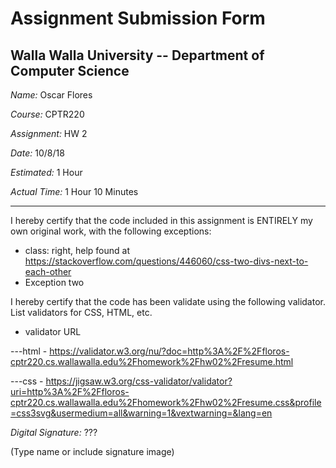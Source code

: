 # Assignment Submission Form
## Walla Walla University -- Department of Computer Science

_Name:_ Oscar Flores

_Course:_ CPTR220

_Assignment:_ HW 2

_Date:_ 10/8/18

_Estimated:_ 1 Hour

_Actual Time:_ 1 Hour 10 Minutes

---


I hereby certify that the code included in this assignment is ENTIRELY my own original work, with the following exceptions:

* class: right, help found at https://stackoverflow.com/questions/446060/css-two-divs-next-to-each-other
* Exception two


I hereby certify that the code has been validate using the following validator.
List validators for CSS, HTML, etc.

* validator URL

---html - https://validator.w3.org/nu/?doc=http%3A%2F%2Ffloros-cptr220.cs.wallawalla.edu%2Fhomework%2Fhw02%2Fresume.html

---css - https://jigsaw.w3.org/css-validator/validator?uri=http%3A%2F%2Ffloros-cptr220.cs.wallawalla.edu%2Fhomework%2Fhw02%2Fresume.css&profile=css3svg&usermedium=all&warning=1&vextwarning=&lang=en

_Digital Signature:_ ???

(Type name or include signature image)
